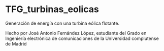 # TFG_turbinas_eolicas
Generación de energía con una turbina eólica flotante.

Hecho por José Antonio Fernández López, estudiante del Grado en Ingeniería electrónica de comunicaciones de la Universidad complutense de Madrid
